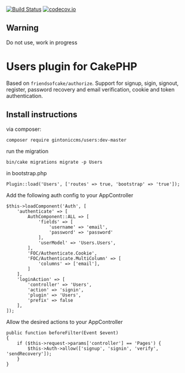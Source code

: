 [![Build Status](https://travis-ci.org/gintonicweb/users.svg)](https://travis-ci.org/gintonicweb/users)
[![codecov.io](https://codecov.io/github/gintonicweb/users/coverage.svg?branch=master)](https://codecov.io/github/gintonicweb/users?branch=master)

## Warning

Do not use, work in progress

# Users plugin for CakePHP

Based on `friendsofcake/authorize`. Support for signup, sigin, signout, register, password recovery and email verification, cookie and token authentication.

## Install instructions

via composer:
```
composer require gintoniccms/users:dev-master
```

run the migration
```
bin/cake migrations migrate -p Users
```

in bootstrap.php
```
Plugin::load('Users', ['routes' => true, 'bootstrap' => 'true']);
```

Add the following auth config to your AppController
```
$this->loadComponent('Auth', [
    'authenticate' => [
        AuthComponent::ALL => [
            'fields' => [
                'username' => 'email',
                'password' => 'password'
            ],
            'userModel' => 'Users.Users',
        ],
        'FOC/Authenticate.Cookie',
        'FOC/Authenticate.MultiColumn' => [
            'columns' => ['email'],
        ]
    ],
    'loginAction' => [
        'controller' => 'Users',
        'action' => 'signin',
        'plugin' => 'Users',
        'prefix' => false
    ],
]);
```

Allow the desired actions to your AppController
```
public function beforeFilter(Event $event)
{
    if ($this->request->params['controller'] == 'Pages') {
        $this->Auth->allow(['signup', 'signin', 'verify', 'sendRecovery']);
    }
}
```
